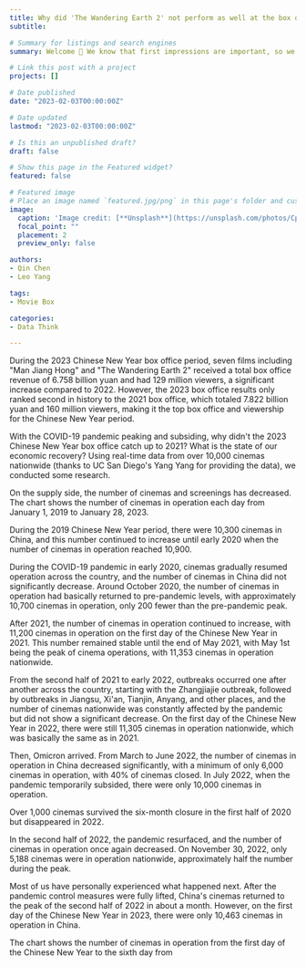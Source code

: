 ```yaml
---
title: Why did 'The Wandering Earth 2' not perform as well at the box office as 'Man Jiang Hong'
subtitle: 

# Summary for listings and search engines
summary: Welcome 👋 We know that first impressions are important, so we've populated your new site with some initial content to help you get familiar with everything in no time.

# Link this post with a project
projects: []

# Date published
date: "2023-02-03T00:00:00Z"

# Date updated
lastmod: "2023-02-03T00:00:00Z"

# Is this an unpublished draft?
draft: false

# Show this page in the Featured widget?
featured: false

# Featured image
# Place an image named `featured.jpg/png` in this page's folder and customize its options here.
image:
  caption: 'Image credit: [**Unsplash**](https://unsplash.com/photos/CpkOjOcXdUY)'
  focal_point: ""
  placement: 2
  preview_only: false

authors:
- Qin Chen
- Leo Yang

tags:
- Movie Box

categories:
- Data Think

---
```


During the 2023 Chinese New Year box office period, seven films including "Man Jiang Hong" and "The Wandering Earth 2" received a total box office revenue of 6.758 billion yuan and had 129 million viewers, a significant increase compared to 2022. However, the 2023 box office results only ranked second in history to the 2021 box office, which totaled 7.822 billion yuan and 160 million viewers, making it the top box office and viewership for the Chinese New Year period.

With the COVID-19 pandemic peaking and subsiding, why didn't the 2023 Chinese New Year box office catch up to 2021? What is the state of our economic recovery? Using real-time data from over 10,000 cinemas nationwide (thanks to UC San Diego's Yang Yang for providing the data), we conducted some research.

On the supply side, the number of cinemas and screenings has decreased. The chart shows the number of cinemas in operation each day from January 1, 2019 to January 28, 2023.

During the 2019 Chinese New Year period, there were 10,300 cinemas in China, and this number continued to increase until early 2020 when the number of cinemas in operation reached 10,900.

During the COVID-19 pandemic in early 2020, cinemas gradually resumed operation across the country, and the number of cinemas in China did not significantly decrease. Around October 2020, the number of cinemas in operation had basically returned to pre-pandemic levels, with approximately 10,700 cinemas in operation, only 200 fewer than the pre-pandemic peak.

After 2021, the number of cinemas in operation continued to increase, with 11,200 cinemas in operation on the first day of the Chinese New Year in 2021. This number remained stable until the end of May 2021, with May 1st being the peak of cinema operations, with 11,353 cinemas in operation nationwide.

From the second half of 2021 to early 2022, outbreaks occurred one after another across the country, starting with the Zhangjiajie outbreak, followed by outbreaks in Jiangsu, Xi'an, Tianjin, Anyang, and other places, and the number of cinemas nationwide was constantly affected by the pandemic but did not show a significant decrease. On the first day of the Chinese New Year in 2022, there were still 11,305 cinemas in operation nationwide, which was basically the same as in 2021.

Then, Omicron arrived. From March to June 2022, the number of cinemas in operation in China decreased significantly, with a minimum of only 6,000 cinemas in operation, with 40% of cinemas closed. In July 2022, when the pandemic temporarily subsided, there were only 10,000 cinemas in operation.

Over 1,000 cinemas survived the six-month closure in the first half of 2020 but disappeared in 2022.

In the second half of 2022, the pandemic resurfaced, and the number of cinemas in operation once again decreased. On November 30, 2022, only 5,188 cinemas were in operation nationwide, approximately half the number during the peak.

Most of us have personally experienced what happened next. After the pandemic control measures were fully lifted, China's cinemas returned to the peak of the second half of 2022 in about a month. However, on the first day of the Chinese New Year in 2023, there were only 10,463 cinemas in operation in China.

The chart shows the number of cinemas in operation from the first day of the Chinese New Year to the sixth day from
